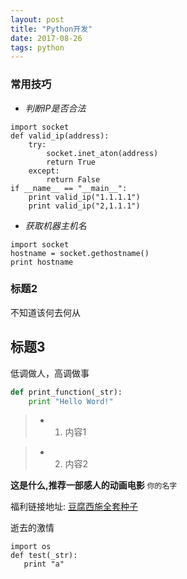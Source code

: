```yaml
---
layout: post
title: "Python开发"
date: 2017-08-26
tags: python
---
```



### 常用技巧

* *判断IP是否合法*

```
import socket
def valid_ip(address):
    try:
        socket.inet_aton(address)
        return True
    except:
        return False
if __name__ == "__main__":
    print valid_ip("1.1.1.1")
    print valid_ip("2,1.1.1")
```
* *获取机器主机名*

```
import socket
hostname = socket.gethostname()
print hostname
```

### 标题2

不知道该何去何从

## 标题3

低调做人，高调做事

```python
def print_function(_str):
    print "Hello Word!"
```

>* 1. 内容1

>* 2. 内容2

**这是什么,推荐一部感人的动画电影** `你的名字`

福利链接地址:
[豆腐西施全套种子](http://www.pyfeng.com)

逝去的激情

```
import os
def test(_str):
   print "a"
```
